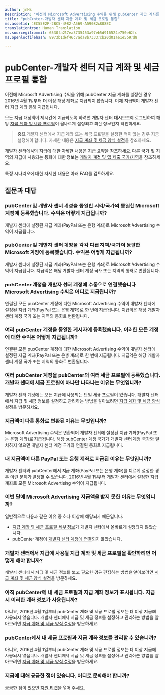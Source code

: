 ```yaml
---
author: jnHs
Description: "이전에 Microsoft Advertising 수익을 위해 pubCenter 지급 계좌를 설정한 경우 2016년 4월 1일부터 더 이상 해당 계좌로 지급되지 않습니다. 이제 지급액은 개발자 센터 지급 계좌를 통해 지급됩니다."
title: "pubCenter-개발자 센터 지급 계좌 및 세금 프로필 통합"
ms.assetid: 1EC55E2F-2BC5-4982-A569-A59082A808EC
translationtype: Human Translation
ms.sourcegitcommit: 6530fa257ea3735453a97eb5d916524e750e62fc
ms.openlocfilehash: 8973b1def46c7ada8b73337cb20d01ae1e5b97d8

---
```


# pubCenter-개발자 센터 지급 계좌 및 세금 프로필 통합


이전에 Microsoft Advertising 수익을 위해 pubCenter 지급 계좌를 설정한 경우 2016년 4월 1일부터 더 이상 해당 계좌로 지급되지 않습니다. 이제 지급액이 개발자 센터 지급 계좌 통해 지급됩니다.

모든 지급 대상액이 제시간에 지급되도록 하려면 개발자 센터 대시보드에 로그인하여 해당 [지급 계좌 및 세금 프로필](setting-up-your-payout-account-and-tax-forms.md)이 올바르게 설정되고 최신 정보인지 확인하세요.

> **중요** 개발자 센터에서 지급 계좌 또는 세금 프로필을 설정한 적이 없는 경우 지금 설정해야 합니다. 자세한 내용은 [지급 계좌 및 세금 양식 설정](setting-up-your-payout-account-and-tax-forms.md)을 참조하세요.

개발자 센터에서의 지급에 대한 자세한 내용은 [지급 요약](payout-summary.md)을 참조하세요. 다른 국가 및 지역의 지급에 사용되는 통화에 대한 정보는 [개발자 계정 및 앱 제출 국가/지역](account-types-locations-and-fees.md#account_markets)을 참조하세요.

특정 시나리오에 대한 자세한 내용은 아래 FAQ를 검토하세요.

## 질문과 대답

### pubCenter 및 개발자 센터 계정을 동일한 지역/국가의 동일한 Microsoft 계정에 등록했습니다. 수익은 어떻게 지급됩니까?

개발자 센터에 설정된 지급 계좌(PayPal 또는 은행 계좌)로 Microsoft Advertising 수익이 지급됩니다.

### pubCenter 및 개발자 센터 계정을 각각 다른 지역/국가의 동일한 Microsoft 계정에 등록했습니다. 수익은 어떻게 지급됩니까?

개발자 센터에 설정된 지급 계좌(PayPal 또는 은행 계좌)로 Microsoft Advertising 수익이 지급됩니다. 지급액은 해당 개발자 센터 계정 국가 또는 지역의 통화로 변환됩니다.

### pubCenter 계정을 개발자 센터 계정에 수동으로 연결했습니다. Microsoft Advertising 수익은 어디로 지급됩니까?

연결된 모든 pubCenter 계정에 대한 Microsoft Advertising 수익이 개발자 센터에 설정된 지급 계좌(PayPal 또는 은행 계좌)로 한 번에 지급됩니다. 지급액은 해당 개발자 센터 계정 국가 또는 지역의 통화로 변환됩니다.

### 여러 pubCenter 계정을 동일한 게시자에 등록했습니다. 이러한 모든 계정에 대한 수익은 어떻게 지급됩니까?

연결된 모든 pubCenter 계정에 대한 Microsoft Advertising 수익이 개발자 센터에 설정된 지급 계좌(PayPal 또는 은행 계좌)로 한 번에 지급됩니다. 지급액은 해당 개발자 센터 계정 국가 또는 지역의 통화로 변환됩니다.

### 여러 pubCenter 계정을 pubCenter의 여러 세금 프로필에 등록했습니다. 개발자 센터에 세금 프로필이 하나만 나타나는 이유는 무엇입니까?

개발자 센터 계정에는 모든 지급에 사용되는 단일 세금 프로필이 있습니다. 개발자 센터에서 지급 및 세금 정보를 설정하고 관리하는 방법을 알아보려면 [지급 계좌 및 세금 양식 설정](setting-up-your-payout-account-and-tax-forms.md)을 방문하세요.

### 지급액이 다른 통화로 변환된 이유는 무엇입니까?

Microsoft Advertising 수익은 변환되어 개발자 센터에 설정된 지급 계좌(PayPal 또는 은행 계좌)로 지급됩니다. 해당 pubCenter 계정 국가가 개발자 센터 계정 국가와 일치하지 않으면 개발자 센터 계정 국가와 연결된 통화로 지급됩니다.

### 내 지급액이 다른 PayPal 또는 은행 계좌로 지급된 이유는 무엇입니까?

개발자 센터와 pubCenter에서 지급 계좌(PayPal 또는 은행 계좌)를 다르게 설정한 경우 이런 문제가 발생할 수 있습니다. 2016년 4월 1일부터 개발자 센터에서 설정한 지급 계좌로 모든 Microsoft Advertising 수익이 지급됩니다.

### 이번 달에 Microsoft Advertising 지급액을 받지 못한 이유는 무엇입니까?

일반적으로 다음과 같은 이유 중 하나 이상에 해당되기 때문입니다.

-   [지급 계좌 및 세금 프로필 세부 정보](setting-up-your-payout-account-and-tax-forms.md)가 개발자 센터에서 올바르게 설정되지 않았습니다.
-   pubCenter 계정이 [개발자 센터 계정에 연결](pubcenter-dev-center-integration.md)되지 않았습니다.

### 개발자 센터에서 지급에 사용될 지급 계좌 및 세금 프로필을 확인하려면 어떻게 해야 합니까?

개발자 센터에서 지급 및 세금 정보를 보고 필요한 경우 편집하는 방법을 알아보려면 [지급 계좌 및 세금 양식 설정](setting-up-your-payout-account-and-tax-forms.md)을 방문하세요.

### 아직 pubCenter에 내 세금 프로필과 지급 계좌 정보가 표시됩니다. 지급 시 이러한 계좌 정보가 사용됩니까?

아니요, 2016년 4월 1일부터 pubCenter 계좌 및 세금 프로필 정보는 더 이상 지급에 사용되지 않습니다. 개발자 센터에서 지급 및 세금 정보를 설정하고 관리하는 방법을 알아보려면 [지급 계좌 및 세금 양식 설정](setting-up-your-payout-account-and-tax-forms.md)을 방문하세요.

### pubCenter에서 내 세금 프로필과 지급 계좌 정보를 관리할 수 있습니까?

아니요, 2016년 4월 1일부터 pubCenter 계좌 및 세금 프로필 정보는 더 이상 지급에 사용되지 않습니다. 개발자 센터에서 지급 및 세금 정보를 설정하고 관리하는 방법을 알아보려면 [지급 계좌 및 세금 양식 설정](setting-up-your-payout-account-and-tax-forms.md)을 방문하세요.

### 지급에 대해 궁금한 점이 있습니다. 어디로 문의해야 합니까?

궁금한 점이 있으면 [지원 티켓](http://go.microsoft.com/fwlink/p/?LinkId=733342)을 열어 주세요.

 

 







<!--HONumber=Jun16_HO4-->


